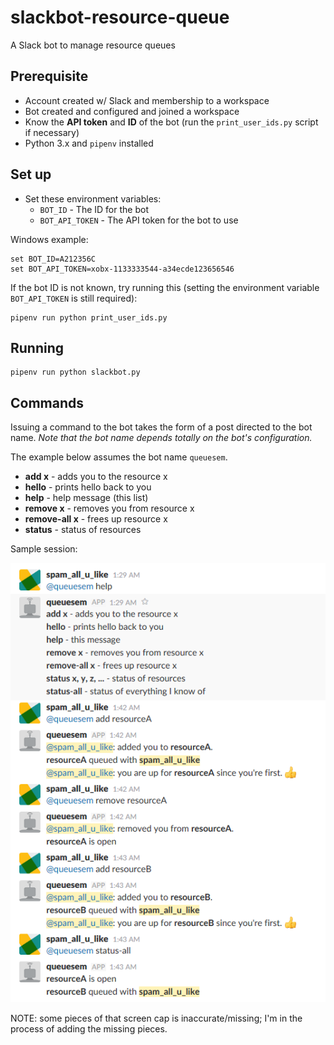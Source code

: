 # slackbot-resource-queue
A Slack bot to manage resource queues

## Prerequisite
* Account created w/ Slack and membership to a workspace
* Bot created and configured and joined a workspace
* Know the **API token** and **ID** of the bot (run the `print_user_ids.py` script if necessary)
* Python 3.x and `pipenv` installed

## Set up
* Set these environment variables:
  * `BOT_ID` - The ID for the bot 
  * `BOT_API_TOKEN` - The API token for the bot to use
  
Windows example:
```
set BOT_ID=A212356C
set BOT_API_TOKEN=xobx-1133333544-a34ecde123656546
```

If the bot ID is not known, try running this (setting the environment variable `BOT_API_TOKEN` is still required):
```
pipenv run python print_user_ids.py
```

  
## Running
```
pipenv run python slackbot.py
```

## Commands
Issuing a command to the bot takes the form of a post directed to the bot name. *Note that the bot name depends totally on the bot's configuration.*

The example below assumes the bot name `queuesem`. 

* **add x** - adds you to the resource x
* **hello** - prints hello back to you
* **help** - help message (this list)
* **remove x** - removes you from resource x
* **remove-all x** - frees up resource x
* **status** - status of resources

Sample session:

![Sample session](https://github.com/bluedenim/slackbot-resource-queue/blob/master/images/sample_session.png)

NOTE: some pieces of that screen cap is inaccurate/missing; I'm in the process of adding the missing pieces.
